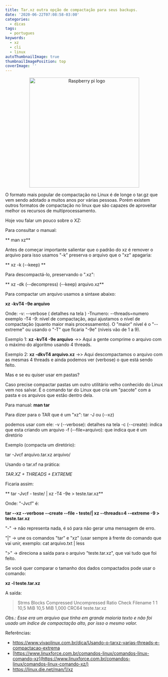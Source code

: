 ```yaml
---
title: Tar.xz outra opção de compactação para seus backups.
date: '2020-06-22T07:08:58-03:00'
categories:
  - dicas
tags:
  - portugues
keywords:
  - xz
  - cli
  - linux
autoThumbnailImage: true
thumbnailImagePosition: top
coverImage: ''
---
```

<p align="center">

<img src="/images/uploads/1full_colored_dark.png" width="350" title="Raspberry pi logo">

</p>

O formato mais popular de compactação no Linux é de longe o tar.gz que vem sendo adotado a muitos anos por várias pessoas. Porém existem outros formatos de compactação no linux que são capazes de aproveitar melhor os recursos de multiprocessamento.

Hoje vou falar um pouco sobre o XZ:

Para consultar o manual:

** man xz**

Antes de começar importante salientar que o padrão do xz é remover o arquivo para isso usamos "-k" preserva o arquivo que o "xz" apagaria:

** xz -k (--keep) **

Para descompactá-lo, preservando o ".xz":

** xz -dk (--decompress) (--keep) arquivo.xz**

Para compactar um arquivo usamos a sintaxe abaixo:

**xz -kvT4 -9e arquivo**

Onde:
-v: --verbose ( detalhes na tela )
-Tnumero: --threads=numero exemplo -T4
-9: nível de compactação, aqui ajustamos o nível de compactação (quanto maior mais processamento). O "maior" nível é o "--extreme" ou usando o "-T" que ficaria "-9e" (níveis vão de 1 a 9).

Exemplo 1: **xz -kvT4 -9e arquivo** ->> Aqui a gente comprime o arquivo com o máximo do algoritmo usando 4 threads.

Exemplo 2: **xz -dkvT4 arquivo.xz** ->> Aqui descompactamos o arquivo com as mesmas 4 threads e ainda podemos ver (verbose) o que está sendo feito.

Mas e se eu quiser usar em pastas?

Caso precise compactar pastas um outro utilitário velho conhecido do Linux vem nos salvar. É o comando tar do Linux que cria um "pacote" com a pasta e os arquivos que estão dentro dela.

Para manual:
**man tar**

Para dizer para o TAR que é um "xz":
tar -J ou (--xz)

podemos usar com ele:
-v (--verbose): detalhes na tela
-c (--create): indica que esta criando um arquivo
-f (--file=arquivo): que indica que é um diretório

Exemplo (compacta um diretório):

 tar -Jvcf arquivo.tar.xz arquivo/

Usando o tar.xf na prática:

_TAR.XZ + THREADS + EXTREME_

Ficaria assim:

** tar -Jvcf - teste/ | xz -T4 -9e > teste.tar.xz**

Onde: "-Jvcf" é:
	
**tar --xz --verbose --create --file - teste/| xz --threads=4 --extreme -9 > teste.tar.xz**

"-" → não representa nada, é só para não gerar uma mensagem de erro.

"|" → une os comandos "tar" e "xz" (usar sempre à frente do comando que vai unir, exemplo: cat arquivo.txt | less

">" → direciona a saída para o arquivo "teste.tar.xz", que vai tudo que foi feito.

Se você quer comparar o tamanho dos dados compactados pode usar o comando:

**xz -l teste.tar.xz**

A saída:

> Strms  Blocks   Compressed Uncompressed  Ratio  Check   Filename
>     1       1     10,5 MiB     10,5 MiB  1,000  CRC64   teste.tar.xz

_Obs.:
Esse era um arquivo que tinha em grande maioria texto e não foi usado um índice de compactação alto, por isso o mesmo valor._

Referências:

* <https://www.vivaolinux.com.br/dica/Usando-o-tarxz-varias-threads-e-compactacao-extrema>
* [https://www.linuxforce.com.br/comandos-linux/comandos-linux-comando-xz](https://www.linuxforce.com.br/comandos-linux/comandos-linux-comando-xz/)
* <https://linux.die.net/man/1/xz>
